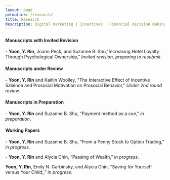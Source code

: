 ```yaml
---
layout: page
permalink: /research/
title: Research
description: Digital marketing | Incentives | Financial decision making | Online payment
---
```


<h4> <strong>Manuscripts with Invited Revision</strong> </h4>
<p>
- <b>Yoon, Y. Rin</b>, Joann Peck, and Suzanne B. Shu,"Increasing Hotel Loyalty Through Psychological Ownership,"  <i>Invited revision, preparing to resubmit</i>.
</p>
<h4> Manuscripts under Review</strong> </h4>
<p>
- <b>Yoon, Y. Rin</b> and Kaitlin Woolley, "The Interactive Effect of Incentive Salience and Prosocial Motivation on Prosocial Behavior," <i>Under 2nd round review</i>.
   <!--- 1. [Abstract]({% link misc_pages/abstracts/2019_abstract_socspace.md %})---> 
   <!--- 2. What we made our Ps do: <a target="_blank" href="https://johnson.yul1.qualtrics.com/jfe/preview/previewId/3179a1e6-e7b6-446a-8c9f-8f9e184f3ad3/SV_7R5HQDCp5R46FTw/BL_eD5lDRgge4KQ0x8?Q_SurveyVersionID=current">demo1</a>, <a target="_blank" href="https://johnson.yul1.qualtrics.com/jfe/preview/previewId/3179a1e6-e7b6-446a-8c9f-8f9e184f3ad3/SV_7R5HQDCp5R46FTw/BL_3eIUIh36JBzryuN?Q_SurveyVersionID=current">demo2</a> ---> 
   <!--- 3. <a href="TBD">OSF</a>   ---> 
</p>
<h4> <strong>Manuscripts in Preparation</strong> </h4>
<p>
- <b>Yoon, Y. Rin</b> and Suzanne B. Shu, “Payment method as a cue,” <i>in preparation</i>.
</p>
<h4> <strong>Working Papers</strong> </h4>

<p>- <b>Yoon, Y. Rin</b> and Suzanne B. Shu, “From a Penny Stock to Option Trading,” <i>in progress</i>.</p>
<p>- <b>Yoon, Y. Rin</b> and Alycia Chin, “Passing of Wealth,” <i>in progress</i>.</p>
<p> <b>Yoon, Y. Rin</b>, Emily N. Garbinsky, and Alycia Chin, “Saving for Yourself versus Your Child;,” <i>in progress</i>.</p>

<!--- <h3 class="year">{{2023}}</h3>--->
